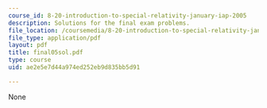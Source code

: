 ```yaml
---
course_id: 8-20-introduction-to-special-relativity-january-iap-2005
description: Solutions for the final exam problems.
file_location: /coursemedia/8-20-introduction-to-special-relativity-january-iap-2005/ae2e5e7d44a974ed252eb9d835bb5d91_final05sol.pdf
file_type: application/pdf
layout: pdf
title: final05sol.pdf
type: course
uid: ae2e5e7d44a974ed252eb9d835bb5d91

---
```

None